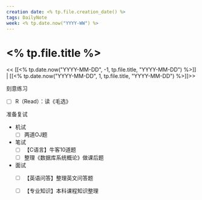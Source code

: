 ```yaml
---
creation date: <% tp.file.creation_date() %>
tags: DailyNote
week: <% tp.date.now("YYYY-WW") %>
---
```


# <% tp.file.title %>

<< [[<% tp.date.now("YYYY-MM-DD", -1, tp.file.title, "YYYY-MM-DD") %>]] | [[<% tp.date.now("YYYY-MM-DD", 1, tp.file.title, "YYYY-MM-DD") %>]]>>

刻意练习

- [ ] R（Read）：读《毛选》

准备复试

- 机试
	- [ ] 两道OJ题
- 笔试
	- [ ] 【C语言】牛客10道题
	- [ ] 整理《数据库系统概论》做课后题
- 面试
	- [ ] 【英语问答】整理英文问答题
	- [ ] 【专业知识】本科课程知识整理

